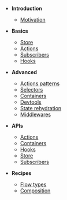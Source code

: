 - **Introduction**

  - [Motivation](en/introduction/motivation.md)

- **Basics**

  - [Store](en/basics/store.md)
  - [Actions](en/basics/actions.md)
  - [Subscribers](en/basics/subscriber.md)
  - [Hooks](en/basics/hook.md)

- **Advanced**

  - [Actions patterns](en/advanced/actions.md)
  - [Selectors](en/advanced/selector.md)
  - [Containers](en/advanced/container.md)
  - [Devtools](en/advanced/devtools.md)
  - [State rehydration](en/advanced/rehydration.md)
  - [Middlewares](en/advanced/middlewares.md)

- **APIs**

  - [Actions](en/api/actions.md)
  - [Containers](en/api/container.md)
  - [Hooks](en/api/hook.md)
  - [Store](en/api/store.md)
  - [Subscribers](en/api/subscriber.md)

* **Recipes**

  - [Flow types](en/recipes/flow.md)
  - [Composition](en/recipes/composition.md)
